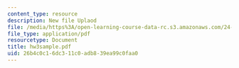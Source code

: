 ```yaml
---
content_type: resource
description: New file Uplaod
file: /media/https%3A/open-learning-course-data-rc.s3.amazonaws.com/24-242-logic-ii-spring-2004/26b4c0c16dc311c0adb839ea99c0faa0_hw3sample.pdf
file_type: application/pdf
resourcetype: Document
title: hw3sample.pdf
uid: 26b4c0c1-6dc3-11c0-adb8-39ea99c0faa0
---
```

